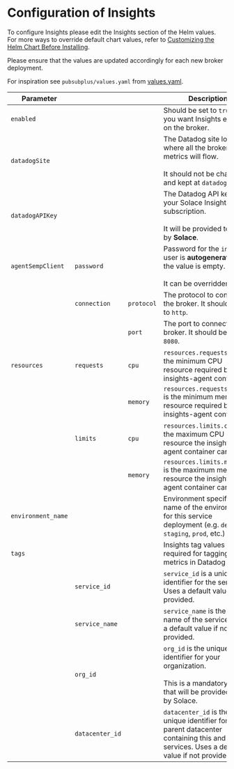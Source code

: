 # Configuration of Insights

To configure Insights please edit the Insights section of the Helm values. For more ways to override default chart values, refer to [Customizing the Helm Chart Before Installing](https://helm.sh/docs/intro/using_helm/#customizing-the-chart-before-installing).

Please ensure that the values are updated accordingly for each new broker deployment.

For inspiration see `pubsubplus/values.yaml` from [values.yaml](values.yaml).

| Parameter          |                 |            | Description                                                                                                                                 | Default                               |
|--------------------|-----------------|------------|---------------------------------------------------------------------------------------------------------------------------------------------|---------------------------------------|
| `enabled`          |                 |            | Should be set to `true` if you want Insights enabled on the broker.                                                                         | `false`                               |
| `datadogSite`      |                 |            | The Datadog site location where all the broker metrics will flow.<br><br> It should not be changed and kept at `datadoghq.com`              | N/A                                   |
| `datadogAPIKey`    |                 |            | The Datadog API key for your Solace Insights subscription.<br><br> It will be provided to you by **Solace**.                                |                                       |
| `agentSempClient`  | `password`      |            | Password for the `insights` user is **autogenerated**, if the value is empty.<br><br> It can be overridden here.                            |                                       |
|                    | `connection`    | `protocol` | The protocol to connect to the broker. It should be set to `http`.                                                                          | `http`                                |
|                    |                 | `port`     | The port to connect to the broker. It should be set to `8080`.                                                                              | `8080`                                |
| `resources`        | `requests`      | `cpu`      | `resources.requests.cpu` is the minimum CPU resource required by the insights-agent container.                                              | `200m`                                |
|                    |                 | `memory`   | `resources.requests.memory` is the minimum memory resource required by the insights-agent container.                                        | `256Mi`                               |
|                    | `limits`        | `cpu`      | `resources.limits.cpu` is the maximum CPU resource the insights-agent container can use.                                                    | `200m`                                |
|                    |                 | `memory`   | `resources.limits.memory` is the maximum memory resource the insights-agent container can use.                                              | `512Mi`                               |
| `environment_name` |                 |            | Environment specifies the name of the environment for this service deployment (e.g. `dev`, `staging`, `prod`, etc.)                         | `dev`                                 |
| `tags`             |                 |            | Insights tag values that are required for tagging metrics in Datadog                                                                        |                                       |
|                    | `service_id`    |            | `service_id` is a unique identifier for the service. Uses a default value if not provided.                                                  | A random value (e.g. `xyzqwe`)        |
|                    | `service_name`  |            | `service_name` is the display name of the service. Uses a default value if not provided.                                                    | `service_$service_id`                 |
|                    | `org_id`        |            | `org_id` is the unique identifier for your organization.<br><br> This is a mandatory value that will be provided to you by Solace.          |                                       |
|                    | `datacenter_id` |            | `datacenter_id` is the unique identifier for the parent datacenter containing this and more services. Uses a default value if not provided. | `$org_id_$environment_name_random_id` |
